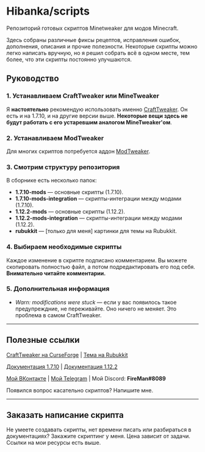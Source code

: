 # Hibanka/scripts
Репозиторий готовых скриптов Minetweaker для модов Minecraft.

Здесь собраны различные фиксы рецептов, исправления ошибок, дополнения, описания и прочие полезности. Некоторые скрипты можно легко написать вручную, но я решил собрать всё в одном месте, тем более, что эти скрипты постоянно улучшаются.

## Руководство
### 1. Устанавливаем CraftTweaker или MineTweaker
Я **настоятельно** рекомендую использовать именно [CraftTweaker](https://www.curseforge.com/minecraft/mc-mods/crafttweaker). Он есть и на 1.7.10, и на другие версии выше. **Некоторые вещи здесь не будут работать с его устаревшим аналогом MineTweaker'ом**.

### 2. Устанавливаем ModTweaker
Для многих скриптов потребуется аддон [ModTweaker](https://www.curseforge.com/minecraft/mc-mods/modtweaker).

### 3. Смотрим структуру репозитория
В сборнике есть несколько папок:
* **1.7.10-mods** — основные скрипты (1.7.10).
* **1.7.10-mods-integration** — скрипты-интеграции между модами (1.7.10).
* **1.12.2-mods** — основные скрипты (1.12.2).
* **1.12.2-mods-integration** — скрипты-интеграции между модами (1.12.2).
* **rubukkit** — [только для меня] картинки для темы на Rubukkit.

### 4. Выбираем необходимые скрипты
Каждое изменение в скрипте подписано комментарием. Вы можете скопировать полностью файл, а потом подредактировать его под себя. **Внимательно читайте комментарии.**

### 5. Дополнительная информация
* *Warn: modifications were stuck* — если у вас появилось такое предупреждние, не переживайте. Оно ничего не меняет. Это проблема в самом CraftTweaker.
***

## Полезные ссылки
[CraftTweaker на CurseForge](https://www.curseforge.com/minecraft/mc-mods/crafttweaker) | [Тема на Rubukkit](http://rubukkit.org/threads/ispravlenija-receptov-v-modax-minetweaker-crafttweaker.163629/)

[Документация 1.7.10](http://minetweaker3.powerofbytes.com/wiki/Main_Page) | [Документация 1.12.2](https://docs.blamejared.com/1.12/en/)

[Мой ВКонтакте](https://vk.com/hibanka) | [Мой Telegram](https://t.me/Hibanka) | Мой Discord: **FireMan#8089**

Появился вопрос касательно скриптов? Напишите мне.
***
## Заказать написание скрипта
Не умеете создавать скрипты, нет времени писать или разбираться в документациях? Закажите скриптинг у меня. Цена зависит от задачи. Ссылки на мои ресурсы есть выше.